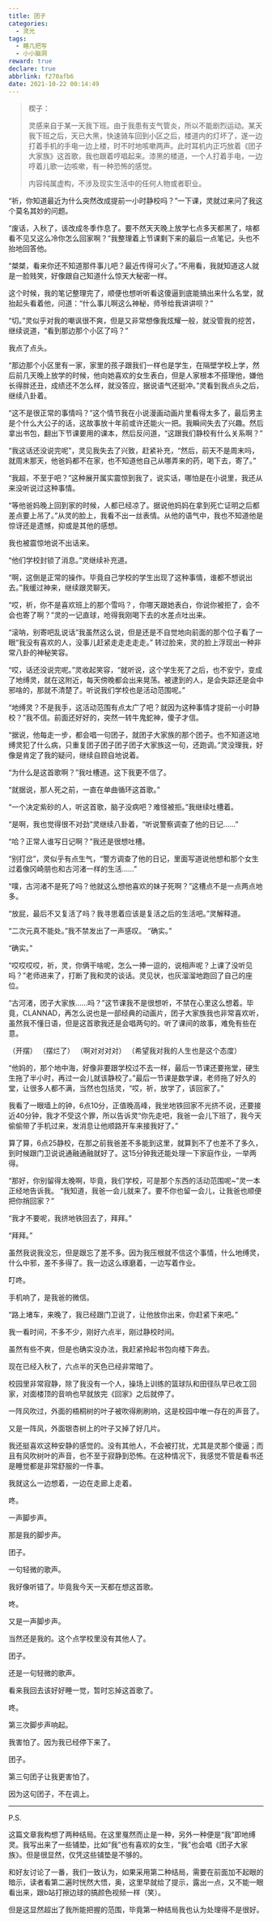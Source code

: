 ```yaml
---
title: 团子
categories:
  - 灵光
tags:
  - 瞎几把写
  - 小小脑洞
reward: true
declare: true
abbrlink: f270afb6
date: 2021-10-22 00:14:49
---
```

> 楔子：
>
> 灵感来自于某一天我下班。由于我患有支气管炎，所以不能剧烈运动。某天我下班之后，天已大黑，快速骑车回到小区之后，楼道内的灯坏了，遂一边打着手机的手电一边上楼，时不时地咳嗽两声。此时耳机内正巧放着《团子大家族》这首歌，我也跟着哼唱起来。漆黑的楼道，一个人打着手电，一边哼着儿歌一边咳嗽，有一种恐怖的感觉。
>
> 内容纯属虚构，不涉及现实生活中的任何人物或者职业。

<!--more-->

“祈，你知道最近为什么突然改成提前一小时静校吗？”一下课，灵就过来问了我这个莫名其妙的问题。

“废话，入秋了，该改成冬季作息了。要不然天天晚上放学七点多天都黑了，啥都看不见又这么冷你怎么回家啊？”我整理着上节课剩下来的最后一点笔记，头也不抬地回答他。

“桀桀，看来你还不知道那件事儿吧？最近传得可火了。”不用看，我就知道这人就是一脸贱笑，好像跟自己知道什么惊天大秘密一样。

这个时候，我的笔记整理完了，顺便也想听听看这傻逼到底能搞出来什么名堂，就抬起头看着他，问道：“什么事儿啊这么神秘，师爷给我讲讲呗？”

“切。”灵似乎对我的嘲讽很不爽，但是又非常想像我炫耀一般，就没管我的挖苦，继续说道，“看到那边那个小区了吗？”

我点了点头。

“那边那个小区里有一家，家里的孩子跟我们一样也是学生，在隔壁学校上学，然后前几天晚上放学的时候，他向她喜欢的女生表白，但是人家根本不搭理他，嫌他长得胖还丑，成绩还不怎么样，就没答应，据说语气还挺冲。”灵看到我点头之后，继续八卦着。

“这不是很正常的事情吗？”这个情节我在小说漫画动画片里看得太多了，最后男主是个什么大公子的话，这故事放十年前或许还能火一把。我瞬间失去了兴趣。然后拿出书包，翻出下节课要用的课本，然后反问道，“这跟我们静校有什么关系啊？”

“我这话还没说完呢”，灵见我失去了兴致，赶紧补充，“然后，前天不是周末吗，就周末那天，他爸妈都不在家，也不知道他自己从哪弄来的药，喝下去，寄了。”

“我超，不至于吧？”这种展开属实震惊到我了，说实话，哪怕是在小说里，我还从来没听说过这种事情。

“等他爸妈晚上回到家的时候，人都已经凉了。据说他妈妈在拿到死亡证明之后都差点要上吊了。”从灵的脸上，我看不出一丝表情。从他的语气中，我也不知道他是惊讶还是遗憾，抑或是其他的感想。

我也被震惊地说不出话来。

“他们学校封锁了消息。”灵继续补充道。

“啊，这倒是正常的操作。毕竟自己学校的学生出现了这种事情，谁都不想说出去。”我缓过神来，继续跟灵聊天。

“哎，祈，你不是喜欢班上的那个雪吗？，你哪天跟她表白，你说你被拒了，会不会也寄了啊？”灵的一记直球，呛得我刚喝下去的水差点吐出来。

“滚呐，别寄吧乱说话”我虽然这么说，但是还是不自觉地向前面的那个位子看了一眼“我没有喜欢的人，没事儿赶紧走走走走走。”
转过脸来，灵的脸上浮现出一种非常八卦的神秘笑容。

“哎，话还没说完呢。”灵收起笑容，“就听说，这个学生死了之后，也不安宁，变成了地缚灵，就在这附近，每天傍晚都会出来晃荡。被逮到的人，是会失踪还是会中邪啥的，那就不清楚了。听说我们学校也是活动范围呢。”

“地缚灵？不是我手，这活动范围有点太广了吧？就因为这种事情才提前一小时静校？”我不信。前面还好好的，突然一转牛鬼蛇神，傻子才信。

“据说，他每走一步，都会唱一句团子，就团子大家族的那个团子。也不知道这地缚灵犯了什么病，只重复团子团子团子团子大家族这一句，还跑调。”灵没理我，好像是肯定了我的疑问，继续自顾自地说着。

“为什么是这首歌啊？”我吐槽道。这下我更不信了。

“就据说，那人死之前，一直在单曲循环这首歌。”

“一个决定紫砂的人，听这首歌，脑子没病吧？难怪被拒。”我继续吐槽着。

“是啊，我也觉得很不对劲”灵继续八卦着，“听说警察调查了他的日记……”

“哈？正常人谁写日记啊？”我还是很想吐槽。

“别打岔”，灵似乎有点生气，“警方调查了他的日记，里面写道说他想和那个女生过着像冈崎朋也和古河渚一样的生活……”

“噗，古河渚不是死了吗？他就这么想他喜欢的妹子死啊？”这槽点不是一点两点地多。

“放屁，最后不又复活了吗？我寻思着应该是复活之后的生活吧。”灵解释道。

“二次元真不能处。”我不禁发出了一声感叹。
“确实。”

“确实。”

“哎哎哎哎，祈，灵，你俩干啥呢，怎么一捧一逗的，说相声呢？上课了没听见吗？”老师进来了，打断了我和灵的谈话。灵见状，也灰溜溜地跑回了自己的座位。

“古河渚，团子大家族……吗？”这节课我不是很想听，不禁在心里这么想着。毕竟，CLANNAD，再怎么说也是一部经典的动画片，团子大家族我也非常喜欢听，虽然我不懂日语，但是这首歌我还是会唱两句的。听了课间的故事，难免有些在意。

（开摆）
（摆烂了）
（啊对对对对）
（希望我对我的人生也是这个态度）

“他妈的，那个地中海，好像非要跟学校过不去一样，最后一节课还要拖堂，硬生生拖了半小时，再过一会儿就该静校了。”最后一节课是数学课，老师拖了好久的堂，让很多人都不满，当然也包括灵，“哎，祈，放学了，该回家了。”

我看了一眼墙上的钟，6点10分，正值晚高峰，我坐地铁回家不光挤不说，还要接近40分钟，我才不受这个罪，所以告诉灵“你先走吧，我爸一会儿下班了，我今天偷偷带了手机过来，发消息让他顺路开车来接我好了。”

算了算，6点25静校，在那之前我爸差不多能到这里，就算到不了也差不了多久，到时候跟门卫说说通融通融就好了。这15分钟我还能处理一下家庭作业，一举两得。

“那好，你别留得太晚啊，毕竟，我们学校，可是那个东西的活动范围呢~”灵一本正经地告诉我。
“我知道，我爸一会儿就来了。要不你也留一会儿，让我爸也顺便把你捎回家？”

“我才不要呢，我挤地铁回去了，拜拜。”

“拜拜。”

虽然我说我没忘，但是跟忘了差不多。因为我压根就不信这个事情，什么地缚灵，什么中邪，差不多得了。我一边这么琢磨着，一边写着作业。

叮咚。

手机响了，是我爸的微信。

“路上堵车，来晚了，我已经跟门卫说了，让他放你出来，你赶紧下来吧。”

我一看时间，不多不少，刚好六点半，刚过静校时间。

虽然有些不爽，但是也确实没办法，我赶紧拎起书包向楼下奔去。

现在已经入秋了，六点半的天色已经非常暗了。

校园里非常寂静，除了我没有一个人，操场上训练的篮球队和田径队早已收工回家，对面楼顶的音响也早就放完《回家》之后就停了。

一阵风吹过，外面的梧桐树的叶子被吹得刷刷响，这是校园中唯一存在的声音了。

又是一阵风，外面银杏树上的叶子又掉了好几片。

我还挺喜欢这种安静的感觉的。没有其他人，不会被打扰，尤其是灵那个傻逼；而且有风吹树叶的声音，也不至于寂静到恐怖。在这种情况下，我感觉不管是看书还是睡觉都是非常舒服的一件事。

我就这么一边想着，一边在走廊上走着。

咚。

一声脚步声。

那是我的脚步声。

团子。

一句轻微的歌声。

我好像听错了。毕竟我今天一天都在想这首歌。

咚。

又是一声脚步声。

当然还是我的。这个点学校里没有其他人了。

团子。

还是一句轻微的歌声。

看来我回去该好好睡一觉，暂时忘掉这首歌了。

咚。

第三次脚步声响起。

我害怕了。因为我已经停下来了。

团子。

第三句团子让我更害怕了。

因为这句团子，不在调上。

---

P.S.

这篇文章我构想了两种结局。在这里戛然而止是一种，另外一种便是“我”即地缚灵。我写出来了一些铺垫，比如“我”也有喜欢的女生，“我”也会唱《团子大家族》。但是很显然，仅凭这些铺垫是不够的。

和好友讨论了一番，我们一致认为，如果采用第二种结局，需要在前面加不起眼的暗示，读者看第二遍时恍然大悟，奥，这里早就给了提示，露出一点，又不能一眼看出来，跟b站打擦边球的搞颜色视频一样（笑）。

但是这显然超出了我所能把握的范围，毕竟第一种结局我也认为处理得不是很好。
